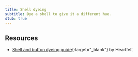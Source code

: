 ```yaml
---
title: Shell dyeing
subtitle: Dye a shell to give it a different hue.
stub: true
---
```


## Resources

- [Shell and button dyeing guide](https://docs.google.com/document/d/1vLaHPhMj83HL8de6UA13DazW20tc9pKwSPCpqA2xKN0){:target="\_blank"} by Heartfelt
